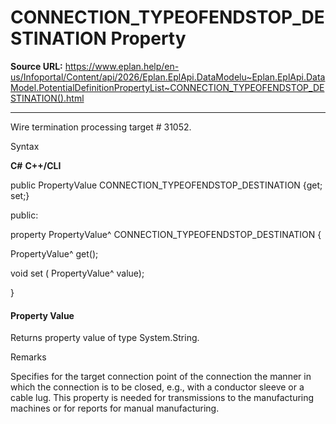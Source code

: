 # CONNECTION_TYPEOFENDSTOP_DESTINATION Property

**Source URL:** https://www.eplan.help/en-us/Infoportal/Content/api/2026/Eplan.EplApi.DataModelu~Eplan.EplApi.DataModel.PotentialDefinitionPropertyList~CONNECTION_TYPEOFENDSTOP_DESTINATION().html

---

Wire termination processing target # 31052.

Syntax

**C#**
**C++/CLI**


public PropertyValue CONNECTION_TYPEOFENDSTOP_DESTINATION {get; set;}

public:

property PropertyValue^ CONNECTION_TYPEOFENDSTOP_DESTINATION {

   PropertyValue^ get();

   void set (    PropertyValue^ value);

}


#### Property Value

Returns property value of type System.String.

Remarks

Specifies for the target connection point of the connection the manner in which the connection is to be closed, e.g., with a conductor sleeve or a cable lug. This property is needed for transmissions to the manufacturing machines or for reports for manual manufacturing.
